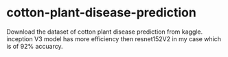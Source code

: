 # cotton-plant-disease-prediction
Download the dataset of cotton plant disease prediction from kaggle.
inception V3 model has more efficiency then resnet152V2 in my case which is of 92% accuarcy.
